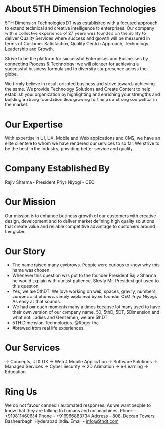 # About 5TH Dimension Technologies
5TH Dimension Technologies DT was established with a focused approach to extend technical and creative intelligence to enterprises. Our company with a collective experience of 27 years was founded on the ability to deliver Quality Services where success and growth will be measured in terms of Customer Satisfaction, Quality Centric Approach, Technology Leadership and Growth.

Strive to be the platform for successful Enterprises and Businesses by connecting Process &amp; Technology; we will pioneer for achieving a successful business formula and to diversify our presence across the globe.

We firmly believe in result oriented business and strive towards achieving the same. We provide Technology Solutions and Create Content to help establish your organization by highlighting and enriching your strengths and building a strong foundation thus growing further as a strong competitor in the market.

# Our Expertise
With expertise in UI, UX, Mobile and Web applications and CMS, we have an elite clientele to whom we have rendered our services to so far. We strive to be the best in the industry, providing better service and quality.

# Company Established By
Rajiv Sharma - President
Priya Niyogi - CEO

# Our Mission
Our mission is to enhance business growth of our customers with creative design, development and to deliver market defining high quality solutions that create value and reliable competitive advantage to customers around the globe.

# Our Story

* The name raised many eyebrows. People were curious to know why this name was chosen.
* Whenever this question was put to the founder President Rajiv Sharma he would explain with utmost patience. Slowly Mr. President got used to this question.
* Yes, we are 5thDT. We love working on web, spaces, gravity, numbers, screens and phones. simply explained by co founder CEO Priya Niyogi. As easy as that sounds.
* We had our ouch moments many a times because lot many used to have their own version of our company name. 5D, 5thD, 5DT, 5Dimension and what not. Ladies and Gentlemen, we are 5thDT.
* 5TH Dimension Technologies. @Roger that
* #brewed from real life experiences.

# Our Services

-> Concepts, UI & UX
-> Web & Mobile Application
-> Software Solutions
-> Managed Services
-> Cyber Security
-> 2D Animation
-> e-Learning
-> Education


# Ring Us
We do not favour canned / automated responses. As we want people to know that they are talking to humans and not machines.
Phone - <a href="tel:+919811460684">+919811460684</a>
Phone - <a href="tel:+919966883734">+919966883734</a>
Address - 808, Deccan Towers Basheerbagh, Hyderabad India.
Email - <a href="mailto:info@5thdt.com">info@5thdt.com</a>
